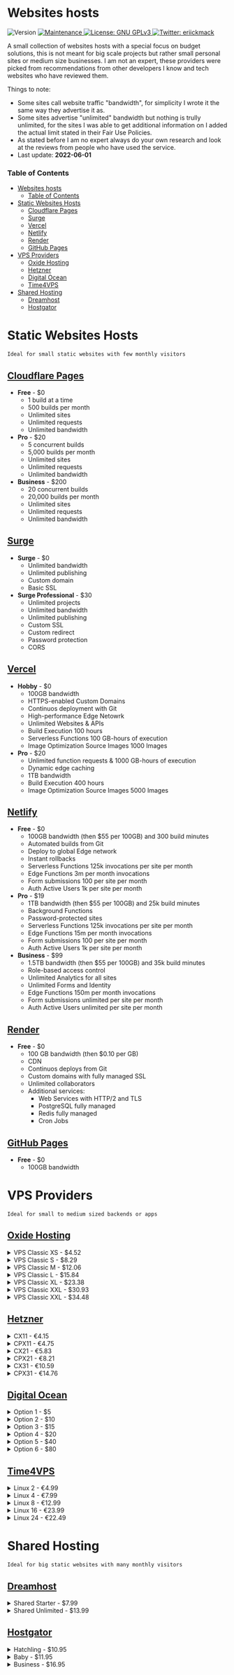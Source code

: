 <!-- omit in toc -->

# Websites hosts

<p>
  <img alt="Version" src="https://img.shields.io/badge/version-1.2.0-blue.svg?cacheSeconds=2592000&style=flat-square" />
  <a href="https://github.com/erickmack/hostingOptions/graphs/commit-activity" target="_blank">
      <img alt="Maintenance" src="https://img.shields.io/badge/Maintained%3F-yes-green.svg?style=flat-square" />
    </a>
  <a href="https://github.com/erickmack/hostingoptions/blob/master/LICENSE" target="_blank">
      <img alt="License: GNU GPLv3" src="https://img.shields.io/github/license/erickmack/hostingoptions?style=flat-square" />
    </a>
      <a href="https://twitter.com/ErickOhmDev" target="_blank">
      <img alt="Twitter: eriickmack" src="https://img.shields.io/twitter/follow/ErickOhmDev.svg?style=social" />
    </a>
</p>

A small collection of websites hosts with a special focus on budget solutions, this is not meant for big scale projects but rather small personal sites or medium size businesses. I am not an expert, these providers were picked from recommendations from other developers I know and tech websites who have reviewed them.

Things to note:

- Some sites call website traffic "bandwidth", for simplicity I wrote it the same way they advertise it as.
- Some sites advertise "unlimited" bandwidth but nothing is trully unlimited, for the sites I was able to get additional information on I added the actual limit stated in their Fair Use Policies.
- As stated before I am no expert always do your own research and look at the reviews from people who have used the service.
- Last update: **2022-06-01**

<!-- omit in toc -->

### Table of Contents

- [Websites hosts](#websites-hosts)
    - [Table of Contents](#table-of-contents)
- [Static Websites Hosts](#static-websites-hosts)
  - [Cloudflare Pages](#cloudflare-pages)
  - [Surge](#surge)
  - [Vercel](#vercel)
  - [Netlify](#netlify)
  - [Render](#render)
  - [GitHub Pages](#github-pages)
- [VPS Providers](#vps-providers)
  - [Oxide Hosting](#oxide-hosting)
  - [Hetzner](#hetzner)
  - [Digital Ocean](#digital-ocean)
  - [Time4VPS](#time4vps)
- [Shared Hosting](#shared-hosting)
  - [Dreamhost](#dreamhost)
  - [Hostgator](#hostgator)

# Static Websites Hosts

`Ideal for small static websites with few monthly visitors`

## [Cloudflare Pages](https://pages.cloudflare.com/ "https://pages.cloudflare.com/")

- **Free** - \$0
  - 1 build at a time
  - 500 builds per month
  - Unlimited sites
  - Unlimited requests
  - Unlimited bandwidth
- **Pro** - \$20
  - 5 concurrent builds
  - 5,000 builds per month
  - Unlimited sites
  - Unlimited requests
  - Unlimited bandwidth
- **Business** - \$200
  - 20 concurrent builds
  - 20,000 builds per month
  - Unlimited sites
  - Unlimited requests
  - Unlimited bandwidth

## [Surge](https://surge.sh/ "https//surge.sh/")

- **Surge** - \$0
  - Unlimited bandwidth
  - Unlimited publishing
  - Custom domain
  - Basic SSL
- **Surge Professional** - \$30
  - Unlimited projects
  - Unlimited bandwidth
  - Unlimited publishing
  - Custom SSL
  - Custom redirect
  - Password protection
  - CORS

## [Vercel](https://vercel.com/ "https://vercel.com/")

- **Hobby** - \$0
  - 100GB bandwidth
  - HTTPS-enabled Custom Domains
  - Continuos deployment with Git
  - High-performance Edge Netowrk 
  - Unlimited Websites & APIs
  - Build Execution 100 hours
  - Serverless Functions 100 GB-hours of execution
  - Image Optimization Source Images 1000 Images
- **Pro** - \$20
 	- Unlimited function requests & 1000 GB-hours of execution
	- Dynamic edge caching
	- 1TB bandwidth
  - Build Execution 400 hours
  - Image Optimization Source Images 5000 Images

## [Netlify](https://www.netlify.com/ "https://www.netlify.com/")

- **Free** - \$0
  - 100GB bandwidth (then $55 per 100GB) and 300 build minutes
  - Automated builds from Git
  - Deploy to global Edge network
  - Instant rollbacks
  - Serverless Functions 125k invocations per site per month
  - Edge Functions 3m per month invocations
  - Form submissions 100 per site per month
  - Auth Active Users 1k per site per month
- **Pro** - \$19
  - 1TB bandwidth (then $55 per 100GB) and 25k build minutes
  - Background Functions
  - Password-protected sites
  - Serverless Functions 125k invocations per site per month
  - Edge Functions 15m per month invocations
  - Form submissions 100 per site per month
  - Auth Active Users 1k per site per month
- **Business** - \$99
  - 1.5TB bandwidth 	(then $55 per 100GB) and 35k build minutes
  - Role-based access control
  - Unlimited Analytics for all sites
  - Unlimited Forms and Identity
  - Edge Functions 150m per month invocations
  - Form submissions unlimited per site per month
  - Auth Active Users unlimited per site per month


## [Render](https://render.com/ "https://render.com/")

- **Free** - \$0
  - 100 GB bandwidth (then $0.10 per GB)
  - CDN
  - Continuos deploys from Git
  - Custom domains with fully managed SSL
  - Unlimited collaborators
  - Additional services: 
    - Web Services with HTTP/2 and TLS
    - PostgreSQL fully managed
    - Redis fully managed
    - Cron Jobs 

## [GitHub Pages](https://pages.github.com/ "https://pages.github.com/")

- **Free** - $0
  - 100GB bandwidth

# VPS Providers

`Ideal for small to medium sized backends or apps`

## [Oxide Hosting](https://oxide.host/virtual-servers-classic "https://oxide.host/virtual-servers-classic")

<details>
    <summary>VPS Classic XS - $4.52</summary>
    <ul>
      <li>1 vCore 5.00GHz</li>
      <li>2GB DDR4 ECC RAM</li>
      <li>16GB NVMe storage</li>
      <li>500mbps up 200mbps down unmetered bandwidth</li>
      <li>Anti-DDoS Protection</li>
      <li>Automated backups</li>
    </ul>
  </details>
<details>
    <summary>VPS Classic S - $8.29</summary>
    <ul>
      <li>1 vCore 5.00GHz</li>
      <li>4GB DDR4 ECC RAM</li>
      <li>32GB NVMe storage</li>
      <li>500mpbs up 200mbps down unmetered bandwidth</li>
      <li>Anti-DDoS Protection</li>
      <li>Automated backups</li>
    </ul>
  </details>
  <details>
    <summary>VPS Classic M - $12.06</summary>
    <ul>
      <li>2 vCorse 5.00GHz</li>
      <li>6GB DDR4 ECC RAM</li>
      <li>48GB NVMe storage</li>
      <li>500mpbs up 200mbps down unmetered bandwidth</li>
      <li>Anti-DDoS Protection</li>
      <li>Automated backups</li>
    </ul>
  </details>
  <details>
    <summary>VPS Classic L - $15.84</summary>
    <ul>
      <li>2 vCore 5.00GHz</li>
      <li>8GB DDR4 ECC RAM</li>
      <li>64GB NVMe storage</li>
      <li>500mpbs up 200mbps down unmetered bandwidth</li>
      <li>Anti-DDoS Protection</li>
      <li>Automated backups</li>
    </ul>
  </details>
  <details>
    <summary>VPS Classic XL - $23.38</summary>
    <ul>
      <li>3 vCPU 5.00GHz</li>
      <li>12GB DDR4 ECC RAM</li>
      <li>80GB NVMe storage</li>
      <li>500mpbs up 200mbps down unmetered bandwidth</li>
      <li>Anti-DDoS Protection</li>
      <li>Automated backups</li>
    </ul>
  </details>
  <details>
    <summary>VPS Classic XXL - $30.93</summary>
    <ul>
      <li>3 vCore 5.0GHz</li>
      <li>16GB RAM</li>
      <li>96GB NVMe storage</li>
      <li>500mpbs up 200mbps down unmetered bandwidth</li>
      <li>Anti-DDoS Protection</li>
      <li>Automated backups</li>
    </ul>
  </details>
	<details>
    <summary>VPS Classic XXL - $34.48</summary>
    <ul>
      <li>4 vCore 5.0GHz</li>
      <li>20GB RAM</li>
      <li>112GB NVMe storage</li>
      <li>500mpbs up 200mbps down unmetered bandwidth</li>
      <li>Anti-DDoS Protection</li>
      <li>Automated backups</li>
    </ul>
  </details>

## [Hetzner](https://www.hetzner.com/cloud/?1 "https://www.hetzner.com/cloud/?1")

  <details>
    <summary>CX11 - €4.15</summary>
    <ul>
      <li>1 vCPU</li>
      <li>2GB RAM</li>
      <li>20GB storage</li>
      <li>20TB bandwidth</li>
    </ul>
  </details>
  <details>
    <summary>CPX11 - €4.75</summary>
    <ul>
      <li>2 vCPU</li>
      <li>2GB RAM</li>
      <li>40GB storage</li>
      <li>20TB bandwidth</li>
    </ul>
  </details>
  <details>
    <summary>CX21 - €5.83</summary>
    <ul>
      <li>2 vCPU</li>
      <li>4GB RAM</li>
      <li>40GB storage</li>
      <li>20TB bandwidth</li>
    </ul>
  </details>
    <details>
    <summary>CPX21 - €8.21</summary>
    <ul>
      <li>3 vCPU</li>
      <li>4GB RAM</li>
      <li>80GB storage</li>
      <li>20TB bandwidth</li>
    </ul>
  </details>
    <details>
    <summary>CX31 - €10.59</summary>
    <ul>
      <li>2 vCPU</li>
      <li>8GB RAM</li>
      <li>80GB storage</li>
      <li>20TB bandwidth</li>
    </ul>
  </details>
    <details>
      <summary>CPX31 - €14.76</summary>
      <ul>
        <li>4 vCPU</li>
        <li>8GB RAM</li>
        <li>160GB storage</li>
        <li>20TB bandwidth</li>
      </ul>
  </details>

## [Digital Ocean](https://www.digitalocean.com/pricing/droplets "https://www.digitalocean.com/pricing/droplets")

  <details>
    <summary>Option 1 - $5</summary>
    <ul>
      <li>1 vCPU</li>
      <li>1GB RAM</li>
      <li>25GB SSD storage</li>
      <li>1TB bandwidth</li>
    </ul>
  </details>
  <details>
    <summary>Option 2 - $10</summary>
     <ul>
        <li>1 vCPU</li>
       <li> 2GB RAM</li>
       <li>50GB SSD storage</li>
        <li>2TB bandwidth</li>
     </ul>
  </details>
 <details>
    <summary>Option 3 - $15</summary>
     <ul>
        <li>2 vCPU</li>
        <li>2GB</li>
        <li>60GB SSD storage</li>
        <li>3TB bandwidth</li>
     </ul>
 </details>
  <details>
    <summary>Option 4 - $20</summary>
      <ul>
        <li>2 vCPU</li>
        <li>4GB RAM</li>
        <li>80GB SSD storage</li>
        <li>4TB bandwidth</li>
      </ul>
  </details>
  <details>
    <summary>Option 5 - $40</summary>
      <ul>
        <li>4 vCPU</li>
        <li>8GB RAM</li>
        <li>160GB SSD storage</li>
        <li>5TB bandwidth</li>
      </ul>
  </details>
  <details>
    <summary>Option 6 - $80</summary>
      <ul>
        <li>8 vCPU</li>
        <li>16GB RAM</li>
        <li>320GB SSD storage</li>
        <li>6TB bandwidth</li>
      </ul>
  </details>

## [Time4VPS](https://www.time4vps.com/linux-vps/ "https://www.time4vps.com/linux-vps/")

  <details>
    <summary>Linux 2 - €4.99</summary>
    <ul>
      <li>1 vCPU 2.6GHz</li>
      <li>2GB RAM</li>
      <li>20GB storage</li>
      <li>2TB bandwidth</li>
    </ul>
  </details>
    <details>
    <summary>Linux 4 - €7.99</summary>
    <ul>
      <li>1 vCPU 2.6GHz</li>
      <li>4GB RAM</li>
      <li>40GB storage</li>
      <li>4TB bandwidth</li>
    </ul>
  </details>
    <details>
    <summary>Linux 8 - €12.99</summary>
    <ul>
      <li>2 vCPU 2.6GHz</li>
      <li>8GB RAM</li>
      <li>80GB storage</li>
      <li>8TB bandwidth</li>
    </ul>
  </details>
    <details>
    <summary>Linux 16 - €23.99</summary>
    <ul>
      <li>4 vCPU 2.6GHz</li>
      <li>16GB RAM</li>
      <li>160GB storage</li>
      <li>16TB bandwidth</li>
    </ul>
  </details>
    <details>
    <summary>Linux 24 - €22.49</summary>
    <ul>
      <li>6 vCPU 2.6GHz</li>
      <li>24GB RAM</li>
      <li>240GB storage</li>
      <li>24TB bandwidth</li>
    </ul>
  </details>

# Shared Hosting

`Ideal for big static websites with many monthly visitors`

## [Dreamhost](https://www.dreamhost.com/hosting/shared/ "https://www.dreamhost.com/hosting/shared/")

  <details>
    <summary>Shared Starter - $7.99</summary>
    <ul>
      <li>50GB storage</li>
      <li>Unmetered bandwidth</li>
      <li>1 website</li>
      <li>5 subdomains</li>
      <li>Free SSL Certificate</li>
    </ul>
  </details>
  <details>
    <summary>Shared Unlimited - $13.99</summary>
    <ul>
      <li>Unlimited storage</li>
      <li>Unmetered bandwidth</li>
      <li>Unlimited websites</li>
      <li>Email accounts @ your domain</li>
      <li>Free SSL Certificate</li>
    </ul>
  </details>

## [Hostgator](https://www.hostgator.com/web-hosting "https://www.hostgator.com/web-hosting")

  <details>
    <summary>Hatchling - $10.95</summary>
    <ul>
      <li>Unmetered storage</li>
      <li>Unmetered bandwidth</li>
      <li>1 website</li>
      <li>SSL certificate</li>
    </ul>
  </details>
  <details>
    <summary>Baby - $11.95</summary>
    <ul>
      <li>Unmetered storage</li>
      <li>Unmetered bandwidth</li>
      <li>Unlimited websites</li>
      <li>SSL certificate</li>
    </ul>
  </details>
  <details>
      <summary>Business - $16.95</summary>
    <ul>
      <li>Unmetered storage</li>
      <li>Unmetered bandwidth</li>
      <li>Unlimited websites</li>
      <li>SSL certificate</li>
      <li>Dedicated IP</li>
    </ul>
  </details>

